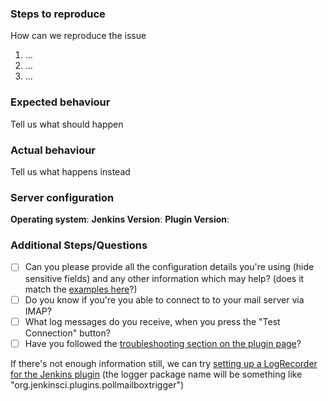 <!--
Thanks for reporting issues! To make it possible for us to help you please fill out below information carefully.

Also, please check the backlog of open issues, in case the issue has already been reported previously.
--> 

### Steps to reproduce
How can we reproduce the issue
1. ...
2. ...
3. ...

### Expected behaviour
Tell us what should happen

### Actual behaviour
Tell us what happens instead

### Server configuration
**Operating system**:
**Jenkins Version**:
**Plugin Version**:

### Additional Steps/Questions

- [ ] Can you please provide all the configuration details you're using (hide sensitive fields) and any other information which may help? (does it match the [examples here](https://github.com/jenkinsci/poll-mailbox-trigger-plugin#office-365)?)
- [ ] Do you know if you're you able to connect to to your mail server via IMAP?
- [ ] What log messages do you receive, when you press the "Test Connection" button?
- [ ] Have you followed the [troubleshooting section on the plugin page](https://github.com/jenkinsci/poll-mailbox-trigger-plugin#troubleshooting)?

If there's not enough information still, we can try [setting up a LogRecorder for the Jenkins plugin](https://wiki.jenkins-ci.org/display/JENKINS/Logging) (the logger package name will be something like "org.jenkinsci.plugins.pollmailboxtrigger")
